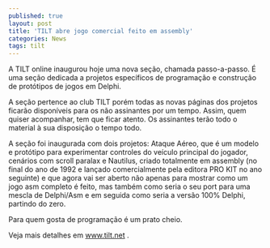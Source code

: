 ```yaml
---
published: true
layout: post
title: 'TILT abre jogo comercial feito em assembly'
categories: News
tags: tilt
---
```

A TILT online inaugurou hoje uma nova seção, chamada passo-a-passo. É uma seção dedicada a projetos específicos de programação e construção de protótipos de jogos em Delphi.

A seção pertence ao club TILT porém todas as novas páginas dos projetos ficarão disponíveis para os não assinantes por um tempo. Assim, quem quiser acompanhar, tem que ficar atento. Os assinantes terão todo o
material à sua disposição o tempo todo.

A seção foi inaugurada com dois projetos: Ataque Aéreo, que é um modelo e protótipo para experimentar controles do veículo principal do jogador, cenários com scroll paralax e Nautilus, criado totalmente em assembly (no final do ano de 1992 e lançado comercialmente pela editora PRO KIT no ano seguinte) e que agora vai ser aberto não apenas para mostrar como um jogo asm completo é feito, mas também como seria o seu port para uma mescla de Delphi/Asm e em seguida como seria a versão 100% Delphi, partindo do zero.

Para quem gosta de programação é um prato cheio.

Veja mais detalhes em <a href="http://www.tilt.net" target="_blank">www.tilt.net</a>
 .
